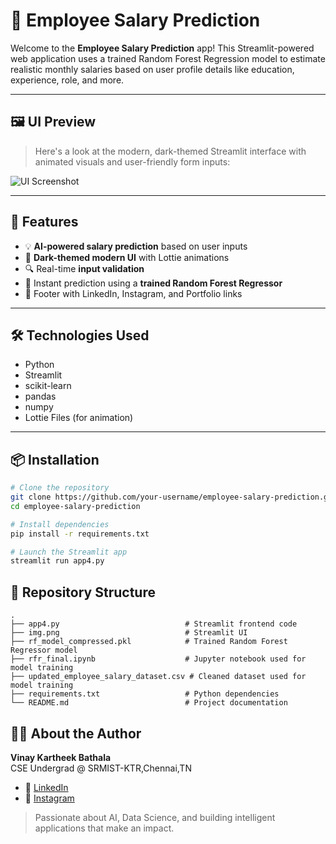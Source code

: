 # 💼 Employee Salary Prediction

Welcome to the **Employee Salary Prediction** app! This Streamlit-powered web application uses a trained Random Forest Regression model to estimate realistic monthly salaries based on user profile details like education, experience, role, and more.

---

## 🖼️ UI Preview

> Here's a look at the modern, dark-themed Streamlit interface with animated visuals and user-friendly form inputs:

![UI Screenshot](./img.png)

---

## 🎯 Features

- 💡 **AI-powered salary prediction** based on user inputs  
- 🎨 **Dark-themed modern UI** with Lottie animations  
- 🔍 Real-time **input validation**  
- 📌 Instant prediction using a **trained Random Forest Regressor**  
- 📱 Footer with LinkedIn, Instagram, and Portfolio links  

---

## 🛠️ Technologies Used

- Python  
- Streamlit  
- scikit-learn  
- pandas  
- numpy  
- Lottie Files (for animation)

---

## 📦 Installation

```bash
# Clone the repository
git clone https://github.com/your-username/employee-salary-prediction.git
cd employee-salary-prediction

# Install dependencies
pip install -r requirements.txt

# Launch the Streamlit app
streamlit run app4.py
```
## 📁 Repository Structure

```plaintext
.
├── app4.py                            # Streamlit frontend code
├── img.png                            # Streamlit UI
├── rf_model_compressed.pkl            # Trained Random Forest Regressor model
├── rfr_final.ipynb                    # Jupyter notebook used for model training
├── updated_employee_salary_dataset.csv # Cleaned dataset used for model training
├── requirements.txt                   # Python dependencies
└── README.md                          # Project documentation
```

## 👨‍💻 About the Author

**Vinay Kartheek Bathala**  
CSE Undergrad @ SRMIST-KTR,Chennai,TN

- 🔗 [LinkedIn](https://www.linkedin.com/in/bathalavinaykartheek)  
- 📸 [Instagram](https://www.instagram.com/vnkrthk/)  


> Passionate about AI, Data Science, and building intelligent applications that make an impact.
